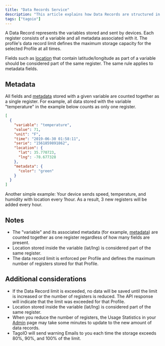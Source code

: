 ```yaml
---
title: "Data Records Service"
description: "This article explains how Data Records are structured in TagoIO, what counts toward a profile's data record limit, and provides a JSON example showing how a single register can include variable fields, location, and metadata."
tags: ["tagoio"]
---
```


A Data Record represents the variables stored and sent by devices. Each register consists of a variable and all metadata associated with it. The profile's data record limit defines the maximum storage capacity for the selected Profile at all times.

Fields such as [location](data-manipulation#location) that contain latitude/longitude as part of a variable should be considered part of the same register. The same rule applies to metadata fields.

## Metadata

All fields and [metadata](/docs/tagoio/devices/payload-parser/metadata.md) stored with a given variable are counted together as a single register. For example, all data stored with the variable "temperature" in the example below counts as only one register.


```json
[
  {
    "variable": "temperature",
    "value": 71,
    "unit": "F",
    "time": "2019-06-30 01:58:11",
    "serie": "1561859891862",
    "location": {
      "lat": 35.770723,
      "lng": -78.677328
    },
    "metadata": {
      "color": "green"
    }
  }
]
```

Another simple example: Your device sends speed, temperature, and humidity with location every 1hour. As a result, 3 new registers will be added every hour.

## Notes

- The "variable" and its associated metadata (for example, [metadata](/docs/tagoio/devices/payload-parser/metadata.md)) are counted together as one register regardless of how many fields are present.
- Location stored inside the variable (lat/lng) is considered part of the same register.
- The data record limit is enforced per Profile and defines the maximum number of registers stored for that Profile.

## Additional considerations

- If the Data Record limit is exceeded, no data will be saved until the limit is increased or the number of registers is reduced. The API response will indicate that the limit was exceeded for that Profile.
- Location stored inside the variable (lat/lng) is considered part of the same register.
- When you reduce the number of registers, the Usage Statistics in your [Admin](https://admin.tago.io/) page may take some minutes to update to the new amount of data records.
- TagoIO will send warning Emails to you each time the storage exceeds 80%, 90%, and 100% of the limit.